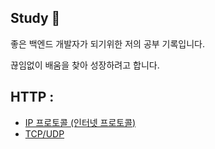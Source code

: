 ## Study 📖
좋은 백엔드 개발자가 되기위한 저의 공부 기록입니다.


끊임없이 배움을 찾아 성장하려고 합니다.



## HTTP :
* [IP 프로토콜 (인터넷 프로토콜)](HTTP/ip-protocol.md)
* [TCP/UDP](HTTP/tcp-udp.md)